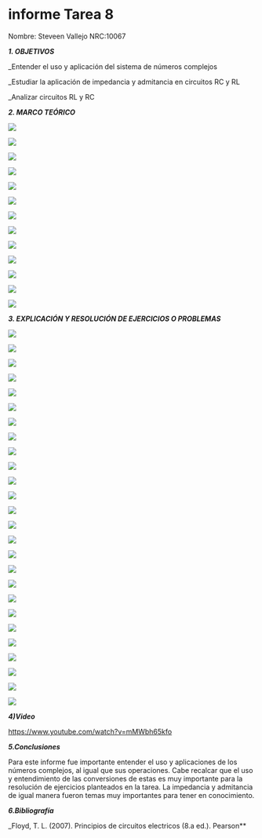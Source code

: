 # informe Tarea 8

Nombre: Steveen Vallejo
NRC:10067


***1. OBJETIVOS***

_Entender el uso y aplicación del sistema de números complejos

_Estudiar la aplicación de impedancia y admitancia en circuitos RC y RL

_Analizar circuitos RL y RC

***2. MARCO TEÓRICO*** 

![](https://github.com/smvaca2/inf-tarea8/blob/dafa974c8ffc8d7905696f0b39dabff37f83a703/1.PNG)

![](https://github.com/smvaca2/inf-tarea8/blob/dafa974c8ffc8d7905696f0b39dabff37f83a703/2.PNG)

![](https://github.com/smvaca2/inf-tarea8/blob/dafa974c8ffc8d7905696f0b39dabff37f83a703/3.PNG)

![](https://github.com/smvaca2/inf-tarea8/blob/dafa974c8ffc8d7905696f0b39dabff37f83a703/4.PNG)

![](https://github.com/smvaca2/inf-tarea8/blob/dafa974c8ffc8d7905696f0b39dabff37f83a703/5.PNG)

![](https://github.com/smvaca2/inf-tarea8/blob/dafa974c8ffc8d7905696f0b39dabff37f83a703/6.PNG)

![](https://github.com/smvaca2/inf-tarea8/blob/dafa974c8ffc8d7905696f0b39dabff37f83a703/7.PNG)

![](https://github.com/smvaca2/inf-tarea8/blob/dafa974c8ffc8d7905696f0b39dabff37f83a703/8.PNG)

![](https://github.com/smvaca2/inf-tarea8/blob/dafa974c8ffc8d7905696f0b39dabff37f83a703/9.PNG)

![](https://github.com/smvaca2/inf-tarea8/blob/dafa974c8ffc8d7905696f0b39dabff37f83a703/10.PNG)

![](https://github.com/smvaca2/inf-tarea8/blob/dafa974c8ffc8d7905696f0b39dabff37f83a703/11.PNG)

![](https://github.com/smvaca2/inf-tarea8/blob/dafa974c8ffc8d7905696f0b39dabff37f83a703/12.PNG)

![](https://github.com/smvaca2/inf-tarea8/blob/dafa974c8ffc8d7905696f0b39dabff37f83a703/13.PNG)

***3. EXPLICACIÓN Y RESOLUCIÓN DE EJERCICIOS O PROBLEMAS***

![](https://github.com/smvaca2/inf-tarea8/blob/7530b917fb18fa5a699c51a84b48284ba869dfeb/a.PNG)

![](https://github.com/smvaca2/inf-tarea8/blob/7530b917fb18fa5a699c51a84b48284ba869dfeb/b.PNG)

![](https://github.com/smvaca2/inf-tarea8/blob/7530b917fb18fa5a699c51a84b48284ba869dfeb/c.PNG)

![](https://github.com/smvaca2/inf-tarea8/blob/7530b917fb18fa5a699c51a84b48284ba869dfeb/d.PNG)

![](https://github.com/smvaca2/inf-tarea8/blob/7530b917fb18fa5a699c51a84b48284ba869dfeb/e.PNG)

![](https://github.com/smvaca2/inf-tarea8/blob/7530b917fb18fa5a699c51a84b48284ba869dfeb/f.PNG)

![](https://github.com/smvaca2/inf-tarea8/blob/7530b917fb18fa5a699c51a84b48284ba869dfeb/g.PNG)

![](https://github.com/smvaca2/inf-tarea8/blob/7530b917fb18fa5a699c51a84b48284ba869dfeb/h.PNG)

![](https://github.com/smvaca2/inf-tarea8/blob/7530b917fb18fa5a699c51a84b48284ba869dfeb/i.PNG)

![](https://github.com/smvaca2/inf-tarea8/blob/7530b917fb18fa5a699c51a84b48284ba869dfeb/j.PNG)

![](https://github.com/smvaca2/inf-tarea8/blob/7530b917fb18fa5a699c51a84b48284ba869dfeb/k.PNG)

![](https://github.com/smvaca2/inf-tarea8/blob/7530b917fb18fa5a699c51a84b48284ba869dfeb/m.PNG)

![](https://github.com/smvaca2/inf-tarea8/blob/7530b917fb18fa5a699c51a84b48284ba869dfeb/n.PNG)

![](https://github.com/smvaca2/inf-tarea8/blob/7530b917fb18fa5a699c51a84b48284ba869dfeb/o.PNG)

![](https://github.com/smvaca2/inf-tarea8/blob/7530b917fb18fa5a699c51a84b48284ba869dfeb/p.PNG)

![](https://github.com/smvaca2/inf-tarea8/blob/7530b917fb18fa5a699c51a84b48284ba869dfeb/q.PNG)

![](https://github.com/smvaca2/inf-tarea8/blob/7530b917fb18fa5a699c51a84b48284ba869dfeb/r.PNG)

![](https://github.com/smvaca2/inf-tarea8/blob/7530b917fb18fa5a699c51a84b48284ba869dfeb/s.PNG)

![](https://github.com/smvaca2/inf-tarea8/blob/7530b917fb18fa5a699c51a84b48284ba869dfeb/t.PNG)

![](https://github.com/smvaca2/inf-tarea8/blob/7530b917fb18fa5a699c51a84b48284ba869dfeb/u.PNG)

![](https://github.com/smvaca2/inf-tarea8/blob/7530b917fb18fa5a699c51a84b48284ba869dfeb/v.PNG)

![](https://github.com/smvaca2/inf-tarea8/blob/7530b917fb18fa5a699c51a84b48284ba869dfeb/x.PNG)

![](https://github.com/smvaca2/inf-tarea8/blob/7530b917fb18fa5a699c51a84b48284ba869dfeb/y.PNG)

![](https://github.com/smvaca2/inf-tarea8/blob/7530b917fb18fa5a699c51a84b48284ba869dfeb/z.PNG)

![](https://github.com/smvaca2/inf-tarea8/blob/7530b917fb18fa5a699c51a84b48284ba869dfeb/z1.PNG)

![](https://github.com/smvaca2/inf-tarea8/blob/7530b917fb18fa5a699c51a84b48284ba869dfeb/z2.PNG)

***4)Video***

https://www.youtube.com/watch?v=mMWbh65kfo

***5.Conclusiones***

Para este informe fue importante entender el uso y aplicaciones de los números complejos, al igual que sus operaciones. Cabe recalcar que el uso y entendimiento de las conversiones de estas es muy importante para la resolución de ejercicios planteados en la tarea. La impedancia y admitancia de igual manera fueron temas muy importantes para tener en conocimiento.

***6.Bibliografía***

_Floyd, T. L. (2007). Principios de circuitos electricos (8.a ed.). Pearson**
